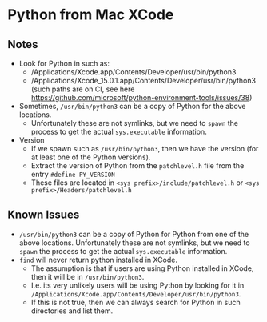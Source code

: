 # Python from Mac XCode

## Notes

- Look for Python in such as:
  - /Applications/Xcode.app/Contents/Developer/usr/bin/python3
  - /Applications/Xcode_15.0.1.app/Contents/Developer/usr/bin/python3 (such paths are on CI, see here https://github.com/microsoft/python-environment-tools/issues/38)
- Sometimes, `/usr/bin/python3` can be a copy of Python for the above locations.
  - Unfortunately these are not symlinks, but we need to `spawn` the process to get the actual `sys.executable` information.
- Version
  - If we spawn such as `/usr/bin/python3`, then we have the version (for at least one of the Python versions).
  - Extract the version of Python from the `patchlevel.h` file from the entry `#define PY_VERSION`
  - These files are located in `<sys prefix>/include/patchlevel.h` or `<sys prefix>/Headers/patchlevel.h`

## Known Issues

- `/usr/bin/python3` can be a copy of Python for Python from one of the above locations.
  Unfortunately these are not symlinks, but we need to `spawn` the process to get the actual `sys.executable` information.
- `find` will never return python installed in XCode.
  - The assumption is that if users are using Python installed in XCode, then it will be in `/usr/bin/python3`.
  - I.e. its very unlikely users will be using Python by looking for it in `/Applications/Xcode.app/Contents/Developer/usr/bin/python3`.
  - If this is not true, then we can always search for Python in such directories and list them.
